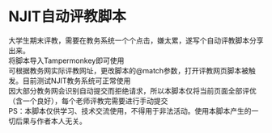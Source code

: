 # NJIT自动评教脚本
大学生期末评教，需要在教务系统一个个点击，嫌太累，遂写个自动评教脚本分享出来。  
将脚本导入Tampermonkey即可使用  
可根据教务网实际评教网址，更改脚本的@match参数，打开评教网页脚本被触发。目前测试NJIT教务系统可正常使用  
因大部分教务网会识别自动提交而拒绝请求，所以本脚本仅将当前页面全部评优（含一个良好），每个老师评教完需要进行手动提交  
PS：本脚本仅供学习、技术交流使用，不得用于非法活动。使用本脚本产生的一切后果与作者本人无关。  

